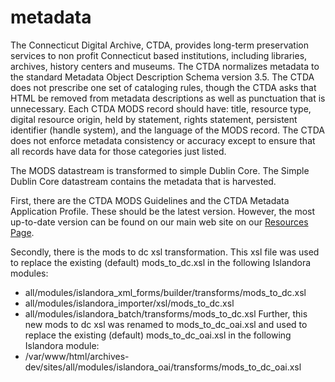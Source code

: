 # metadata

The Connecticut Digital Archive, CTDA, provides long-term preservation services to non profit Connecticut based institutions, including libraries, archives, history centers and museums. The CTDA normalizes metadata to the standard Metadata Object Description Schema version 3.5. The CTDA does not prescribe one set of cataloging rules, though the CTDA asks that HTML be removed from metadata descriptions as well as punctuation that is unnecessary. Each CTDA MODS record should have: title, resource type, digital resource origin, held by statement, rights statement, persistent identifier (handle system), and the language of the MODS record. The CTDA does not enforce metadata consistency or accuracy except to ensure that all records have data for those categories just listed. 

The MODS datastream is transformed to simple Dublin Core. The Simple Dublin Core datastream contains the metadata that is harvested.

First, there are the CTDA MODS Guidelines and the CTDA Metadata Application Profile. These should be the latest version. However, the most up-to-date version can be found on our main web site on our [Resources Page](http://ctdigitalarchive.org/resources-for-participants/).

Secondly, there is the mods to dc xsl transformation. This xsl file was used to replace the existing (default) mods_to_dc.xsl in the following Islandora modules:
* all/modules/islandora_xml_forms/builder/transforms/mods_to_dc.xsl
* all/modules/islandora_importer/xsl/mods_to_dc.xsl
* all/modules/islandora_batch/transforms/mods_to_dc.xsl
Further, this new mods to dc xsl was renamed to mods_to_dc_oai.xsl and used to replace the existing (default) mods_to_dc_oai.xsl in the following Islandora module:
* /var/www/html/archives-dev/sites/all/modules/islandora_oai/transforms/mods_to_dc_oai.xsl
